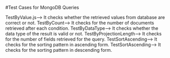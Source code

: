 #Test Cases for MongoDB Queries

TestByValue.js--> It checks whether the retrieved values from database are correct or not.
TestByCount--> It checks for the number of documents retrieved after each condition.
TestByDataType--> It checks whether the data type of the result is valid or not.
TestByProjectionLength--> It checks for the number of fields retrieved for the query.
TestSortAscending--> It checks for the sorting pattern in ascending form. 
TestSortAscending--> It checks for the sorting pattern in descending form.
